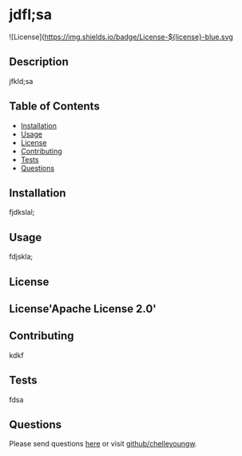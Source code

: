 # jdfl;sa
![License](https://img.shields.io/badge/License-${license}-blue.svg

## Description
jfkld;sa

## Table of Contents
* [Installation](#installation)
* [Usage](#usage)
* [License](#license)
* [Contributing](#contributing)
* [Tests](#tests)
* [Questions](#questions)

## Installation
fjdkslal;

## Usage
fdjskla;

## License
## License'Apache License 2.0'

## Contributing
kdkf

## Tests
fdsa

## Questions
Please send questions [here](mailto:chelleyoungw@gmail.com?subject=[github]%20Dev%20Connect) or visit [github/chelleyoungw](https://github.com/chelleyoungw).

